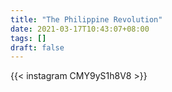 ```yaml
---
title: "The Philippine Revolution"
date: 2021-03-17T10:43:07+08:00
tags: []
draft: false
---
```

{{< instagram CMY9yS1h8V8 >}}

